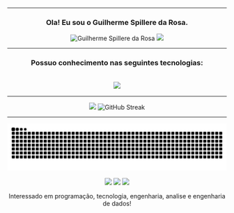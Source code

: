 <hr>

<h3 align="center">Ola! Eu sou o Guilherme Spillere da Rosa.</h3>

<div align="center">  
  <img width="57%"  src="https://github-readme-stats.vercel.app/api?username=guigaf&theme=radical&show_icons=true" alt="Guilherme Spillere da Rosa"/>
  <img width="40%"  src="https://github-readme-stats.vercel.app/api/top-langs?username=guigaf&theme=radical&layout=compact&langs_count=8&card_width=320" />
</div>

<hr>

<h3 align="center">Possuo conhecimento nas seguintes tecnologias:</h3>

<div style="display: inline_block" align="center" ><br>
    <a href="https://skillicons.dev">
        <img src="https://skillicons.dev/icons?i=py,docker,arduino,cs,cpp,git,vscode,visualstudio,postgresql,mysql,javascript,html,css" />
    </a>
<br>

<hr>
  
<div align="center" display="flex">
  <img width="57%" src="http://github-profile-summary-cards-1s69m4xpu.vercel.app/api/cards/profile-details?username=guigaf&theme=radical"/>
  <img  width="42%" src="https://streak-stats.demolab.com?user=guigaf&theme=radical&border_radius=6&locale=pt_BR&date_format=M%20j%5B%2C%20Y%5D&mode=daily" alt="GitHub Streak" />
</div>

<hr>

<picture align="center">
  <source media="(prefers-color-scheme: dark)" srcset="https://raw.githubusercontent.com/guigaf/guigaf/output/github-contribution-grid-snake-dark.svg">
  <source media="(prefers-color-scheme: white)" srcset="https://raw.githubusercontent.com/guigaf/guigaf/output/github-contribution-grid-snake-dark.svg">
  <img align="center" alt="github contribution grid snake animation" src="https://raw.githubusercontent.com/guigaf/guigaf/output/github-contribution-grid-snake.svg">
</picture>

<br>
<br>


<div align="center" padding="0.7rem"> 
  <a href="https://www.instagram.com/guilhermespillere/" target="_blank"> <img src="https://skillicons.dev/icons?i=instagram" /></a>
  <a href = "mailto:g.spillere.r@gmail.com"> <img src="https://skillicons.dev/icons?i=gmail" /></a>
  <a href="https://www.linkedin.com/in/guilherme-spillere-da-rosa-738699152/" target="_blank"> <img src="https://skillicons.dev/icons?i=linkedin" /></a>   
</div>

Interessado em programação, tecnologia, engenharia, analise e engenharia de dados!
